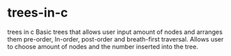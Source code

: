# trees-in-c
trees in c
Basic trees that allows user input amount of nodes and arranges them pre-order, In-order, post-order and breath-first traversal.
Allows user to choose amount of nodes and the number inserted into the tree.
